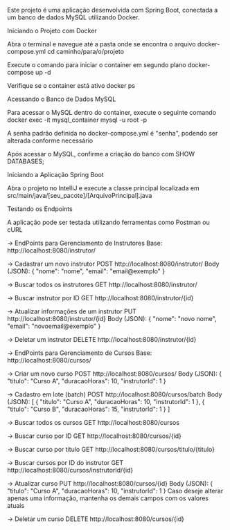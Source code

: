 Este projeto é uma aplicação desenvolvida com Spring Boot, conectada a um banco de dados MySQL utilizando Docker.

Iniciando o Projeto com Docker

Abra o terminal e navegue até a pasta onde se encontra o arquivo docker-compose.yml
cd caminho/para/o/projeto

Execute o comando para iniciar o container em segundo plano
docker-compose up -d

Verifique se o container está ativo
docker ps

Acessando o Banco de Dados MySQL

Para acessar o MySQL dentro do container, execute o seguinte comando
docker exec -it mysql_container mysql -u root -p

A senha padrão definida no docker-compose.yml é "senha", podendo ser alterada conforme necessário

Após acessar o MySQL, confirme a criação do banco com
SHOW DATABASES;

Iniciando a Aplicação Spring Boot

Abra o projeto no IntelliJ e execute a classe principal localizada em
src/main/java/[seu_pacote]/[ArquivoPrincipal].java

Testando os Endpoints

A aplicação pode ser testada utilizando ferramentas como Postman ou cURL

-> EndPoints para Gerenciamento de Instrutores
Base: http://localhost:8080/instrutor/

-> Cadastrar um novo instrutor
POST http://localhost:8080/instrutor/
Body (JSON):
{
"nome": "nome",
"email": "email@exemplo"
}

-> Buscar todos os instrutores
GET http://localhost:8080/instrutor/

-> Buscar instrutor por ID
GET http://localhost:8080/instrutor/{id}

-> Atualizar informações de um instrutor
PUT http://localhost:8080/instrutor/{id}
Body (JSON):
{
"nome": "novo nome",
"email": "novoemail@exemplo"
}

-> Deletar um instrutor
DELETE http://localhost:8080/instrutor/{id}

-> EndPoints para Gerenciamento de Cursos
Base: http://localhost:8080/cursos/

-> Criar um novo curso
POST http://localhost:8080/cursos/
Body (JSON):
{
"titulo": "Curso A",
"duracaoHoras": 10,
"instrutorId": 1
}

-> Cadastro em lote (batch)
POST http://localhost:8080/cursos/batch
Body (JSON):
[
{
"titulo": "Curso A",
"duracaoHoras": 10,
"instrutorId": 1
},
{
"titulo": "Curso B",
"duracaoHoras": 15,
"instrutorId": 1
}
]

-> Buscar todos os cursos
GET http://localhost:8080/cursos

-> Buscar curso por ID
GET http://localhost:8080/cursos/{id}

-> Buscar curso por título
GET http://localhost:8080/cursos/titulo/{titulo}

-> Buscar cursos por ID do instrutor
GET http://localhost:8080/cursos/instrutorId/{id}

-> Atualizar curso
PUT http://localhost:8080/cursos/{id}
Body (JSON):
{
"titulo": "Curso A",
"duracaoHoras": 10,
"instrutorId": 1
}
Caso deseje alterar apenas uma informação, mantenha os demais campos com os valores atuais

-> Deletar um curso
DELETE http://localhost:8080/cursos/{id}
